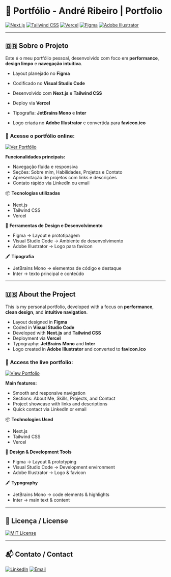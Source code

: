 # 💼 Portfólio - André Ribeiro | Portfolio

[![Next.js](https://img.shields.io/badge/Next.js-000000?style=for-the-badge&logo=next.js&logoColor=white)](https://nextjs.org/)
[![Tailwind CSS](https://img.shields.io/badge/Tailwind_CSS-06B6D4?style=for-the-badge&logo=tailwind-css&logoColor=white)](https://tailwindcss.com/)
[![Vercel](https://img.shields.io/badge/Vercel-000000?style=for-the-badge&logo=vercel&logoColor=white)](https://vercel.com/)
[![Figma](https://img.shields.io/badge/Figma-F24E1E?style=for-the-badge&logo=figma&logoColor=white)](https://www.figma.com/)
[![Adobe Illustrator](https://img.shields.io/badge/Adobe_Illustrator-FF9A00?style=for-the-badge&logo=adobe-illustrator&logoColor=white)](https://www.adobe.com/products/illustrator.html)  

---

## 🇧🇷 **Sobre o Projeto**

Este é o meu portfólio pessoal, desenvolvido com foco em **performance**, **design limpo** e **navegação intuitiva**.  

- Layout planejado no **Figma**  
- Codificado no **Visual Studio Code**  
- Desenvolvido com **Next.js** e **Tailwind CSS**  
- Deploy via **Vercel**  



- Tipografia: **JetBrains Mono** e **Inter**  
- Logo criada no **Adobe Illustrator** e convertida para **favicon.ico**

### 🔗 **Acesse o portfólio online:**  

[![Ver Portfólio](https://img.shields.io/badge/🔗%20Acessar%20Portfólio-FF5722?style=for-the-badge&logo=web&logoColor=white)](https://andre-ribeiro-dev.vercel.app )

**Funcionalidades principais:**

- Navegação fluida e responsiva  
- Seções: Sobre mim, Habilidades, Projetos e Contato  
- Apresentação de projetos com links e descrições  
- Contato rápido via LinkedIn ou email  

📦 **Tecnologias utilizadas**

- Next.js  
- Tailwind CSS  
- Vercel  

🧩 **Ferramentas de Design e Desenvolvimento**

- Figma → Layout e prototipagem  
- Visual Studio Code → Ambiente de desenvolvimento  
- Adobe Illustrator → Logo para favicon  

🖋️ **Tipografia**

- JetBrains Mono → elementos de código e destaque  
- Inter → texto principal e conteúdo  

---

## 🇺🇸 **About the Project**  

This is my personal portfolio, developed with a focus on **performance**, **clean design**, and **intuitive navigation**.  

- Layout designed in **Figma**  
- Coded in **Visual Studio Code**  
- Developed with **Next.js** and **Tailwind CSS**  
- Deployment via **Vercel**  
- Typography: **JetBrains Mono** and **Inter**  
- Logo created in **Adobe Illustrator** and converted to **favicon.ico**

### 🔗 **Access the live portfolio:** 

[![View Portfolio](https://img.shields.io/badge/🔗%20View%20Portfolio-FF5722?style=for-the-badge&logo=web&logoColor=white)](https://andre-ribeiro-dev.vercel.app)

**Main features:**

- Smooth and responsive navigation  
- Sections: About Me, Skills, Projects, and Contact  
- Project showcase with links and descriptions  
- Quick contact via LinkedIn or email  

📦 **Technologies Used**

- Next.js  
- Tailwind CSS  
- Vercel  

🧩 **Design & Development Tools**

- Figma → Layout & prototyping  
- Visual Studio Code → Development environment  
- Adobe Illustrator → Logo & favicon  

🖋️ **Typography**

- JetBrains Mono → code elements & highlights  
- Inter → main text & content  


---

## 📄 **Licença / License**

[![MIT License](https://img.shields.io/badge/License-MIT-green?style=for-the-badge)](./LICENSE)

---

## 📬 **Contato / Contact**

[![LinkedIn](https://img.shields.io/badge/LinkedIn-0077B5?style=for-the-badge&logo=linkedin&logoColor=white)](https://www.linkedin.com/in/andr%C3%A9-ribeiro-dev/) [![Email](https://img.shields.io/badge/Email-D14836?style=for-the-badge&logo=gmail&logoColor=white)](mailto:af.cribeiro93@gmail.com)
